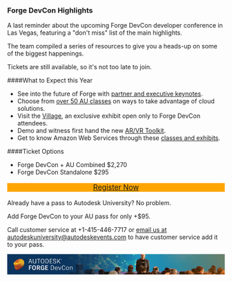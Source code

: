 <head>
<meta http-equiv="Content-Type" content="text/html; charset=utf-8">
<link rel="stylesheet" type="text/css" href="bc.css">
<!--
<script src="run_prettify.js" type="text/javascript"></script>
<script src="https://google-code-prettify.googlecode.com/svn/loader/run_prettify.js" type="text/javascript"></script>
-->
<script src="https://cdn.rawgit.com/google/code-prettify/master/loader/run_prettify.js" type="text/javascript"></script>
</head>

<!---

[Register today for DevCon 2017](http://autode.sk/2gZo7Bn)!
http://au.autodesk.com/las-vegas/registration-pricing/forge-devcon

[AU class catalogue search for 'cloud'](http://autode.sk/2yZfqyd) 
https://autodeskuniversity.smarteventscloud.com/connect/search.ww?mc_cid=dfd134ea95&mc_eid=80ee34fe7e#loadSearch-searchPhrase=Cloud&searchType=session&tc=0&sortBy=relevance&p=

[Forge DevCon Keynotes Released](http://autode.sk/2gYoNqN)
https://forge.autodesk.com/blog/forge-devcon-keynotes-released
https://forge.autodesk.com/blog/forge-devcon-keynotes-released?mc_cid=dfd134ea95&mc_eid=80ee34fe7e

[Visit the Forge DevCon Village Monday](http://autode.sk/2h29jSB)
https://forge.autodesk.com/blog/visit-forge-devcon-village-monday?mc_cid=dfd134ea95&mc_eid=80ee34fe7e

[Collaborate in the Cloud with AWS at Forge DevCon](http://autode.sk/2gYTa0m)
https://forge.autodesk.com/blog/collaborate-cloud-aws-forge-devcon?mc_cid=dfd134ea95&mc_eid=80ee34fe7e

[Discover the AR/VR Toolkit at Forge DevCon](http://autode.sk/2h1pz6n)
https://forge.autodesk.com/blog/discover-arvr-toolkit-forge-devcon?utm_campaign=devcon_CFP_April&utm_source=swu&utm_medium=email

[Forge in action &ndash; community using Forge to make the future](http://autode.sk/2gYq29r)
https://forge.autodesk.com/customers?mc_cid=dfd134ea95&mc_eid=80ee34fe7e

[Developing for Autodesk desktop software? Here’s why you should care about Forge DevCon (and Autodesk University)](http://autode.sk/2z0Ek0q)
https://forge.autodesk.com/blog/developing-autodesk-desktop-software-heres-why-you-should-care-about-forge-devcon-and-autodesk?mc_cid=dfd134ea95&mc_eid=80ee34fe7e

[Forge DevCon – its not just for programmers](http://autode.sk/2z0tN53)
https://forge.autodesk.com/blog/forge-devcon-its-not-just-programmers?mc_cid=dfd134ea95&mc_eid=80ee34fe7e

 #RevitAPI @AutodeskRevit #bim #dynamobim @AutodeskForge #ForgeDevCon 

A "don't miss" list of the main highlights and a heads-up on some of the biggest happenings.
&ndash; See into the future of Forge with partner and executive keynotes
&ndash; Choose from over 50 AU classes on ways to take advantage of cloud solutions.
&ndash; Visit the Village, an exclusive exhibit open only to Forge DevCon attendees.
&ndash; Demo and witness first hand the new AR/VR Toolkit.
&ndash; Get to know Amazon Web Services through these classes and exhibits...

--->

### Forge DevCon Highlights

A last reminder about the upcoming Forge DevCon developer conference in Las Vegas, featuring a "don't miss" list of the main highlights.

The team compiled a series of resources to give you a heads-up on some of the biggest happenings.

Tickets are still available, so it's not too late to join.

####<a name="2"></a>What to Expect this Year

- See into the future of Forge with [partner and executive keynotes](http://autode.sk/2gYoNqN).
- Choose from [over 50 AU classes](http://autode.sk/2yZfqyd) on ways to take advantage of cloud solutions.
- Visit the [Village](http://autode.sk/2h29jSB), an exclusive exhibit open only to Forge DevCon attendees.
- Demo and witness first hand the new [AR/VR Toolkit](http://autode.sk/2h1pz6n).
- Get to know Amazon Web Services through these [classes and exhibits](http://autode.sk/2gYTa0m).

####<a name="3"></a>Ticket Options

- Forge DevCon + AU Combined $2,270
- Forge DevCon Standalone $295

<center> 
<p style="font-size:larger; background-color: orange"><a href="http://autode.sk/2gZo7Bn">Register Now</a></p>
</center>

Already have a pass to Autodesk University? No problem.

Add Forge DevCon to your AU pass for only +$95.

Call customer service at +1-415-446-7717
or [email us at autodeskuniversity@autodeskevents.com](mailto:autodeskuniversity@autodeskevents.com) to
have customer service add it to your pass.

<center>
<img src="img/2017_forge_devcon_email_banner_800x75.jpg" alt="Forge DevCon 2017" width="800"/>
</center>

